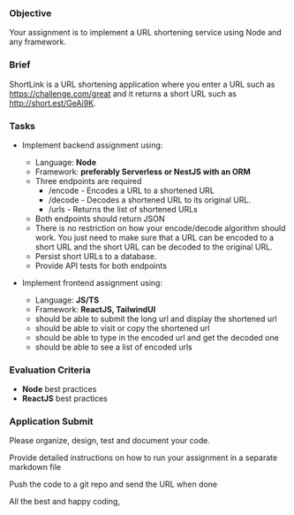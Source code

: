 ### Objective

Your assignment is to implement a URL shortening service using Node and any framework.

### Brief

ShortLink is a URL shortening application where you enter a URL such as https://challenge.com/great and it returns a short URL such as http://short.est/GeAi9K.

### Tasks

- Implement backend assignment using:
    - Language: **Node**
    - Framework: **preferably Serverless or NestJS with an ORM** 
    - Three endpoints are required
        - /encode - Encodes a URL to a shortened URL
        - /decode - Decodes a shortened URL to its original URL.
        - /urls - Returns the list of shortened URLs
    - Both endpoints should return JSON
    - There is no restriction on how your encode/decode algorithm should work. You just need to make sure that a URL can be encoded to a short URL and the short URL can be decoded to the original URL.
    - Persist short URLs to a database.
    - Provide API tests for both endpoints

- Implement frontend assignment using:
    - Language: **JS/TS**
    - Framework: **ReactJS, TailwindUI**
    - should be able to submit the long url and display the shortened url
    - should be able to visit or copy the shortened url
    - should be able to type in the encoded url and get the decoded one
    - should be able to see a list of encoded urls

### Evaluation Criteria

- **Node** best practices
- **ReactJS** best practices

### Application Submit

Please organize, design, test and document your code. 

Provide detailed instructions on how to run your assignment in a separate markdown file

Push the code to a git repo and send the URL when done

All the best and happy coding,